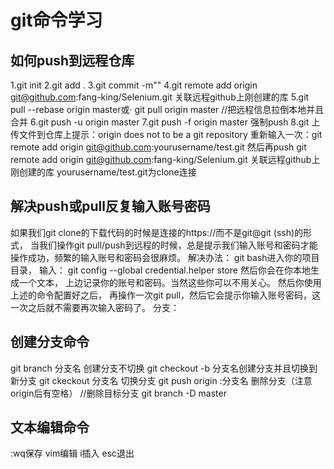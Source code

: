 
# git命令学习
## 如何push到远程仓库
 1.git init 
 2.git add .
 3.git commit -m""
 4.git remote add origin git@github.com:fang-king/Selenium.git 关联远程github上刚创建的库
 5.git pull --rebase origin master或· git pull origin master //把远程信息拉倒本地并且合并
 6.git push -u origin master
 7.git push -f origin master 强制push
 8.git 上传文件到仓库上提示：origin does not to be a git repository
 重新输入一次：git remote add origin git@github.com:yourusername/test.git
 然后再push
 git remote add origin git@github.com:fang-king/Selenium.git 关联远程github上刚创建的库
 yourusername/test.git为clone连接

## 解决push或pull反复输入账号密码
如果我们git clone的下载代码的时候是连接的https://而不是git@git (ssh)的形式，
当我们操作git pull/push到远程的时候，总是提示我们输入账号和密码才能操作成功，频繁的输入账号和密码会很麻烦。
解决办法：
git bash进入你的项目目录，
输入：
git config --global credential.helper store
然后你会在你本地生成一个文本，
上边记录你的账号和密码。当然这些你可以不用关心。
然后你使用上述的命令配置好之后，
再操作一次git pull，然后它会提示你输入账号密码，这一次之后就不需要再次输入密码了。
分支：
## 创建分支命令
git branch 分支名  创建分支不切换
git checkout -b 分支名创建分支并且切换到新分支
git ckeckout 分支名 切换分支
git push origin :分支名 删除分支（注意origin后有空格）
//删除目标分支
git branch -D master

## 文本编辑命令
:wq保存
vim编辑
i插入
esc退出


